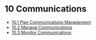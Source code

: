 # 10 Communications

- [10.1 Plan Communications Management](10.1-plan-communications-management.md)
- [10.2 Manage Communications](10.2-manage-communications.md)
- [10.3 Monitor Communications](10.3-monitor-communications.md)
